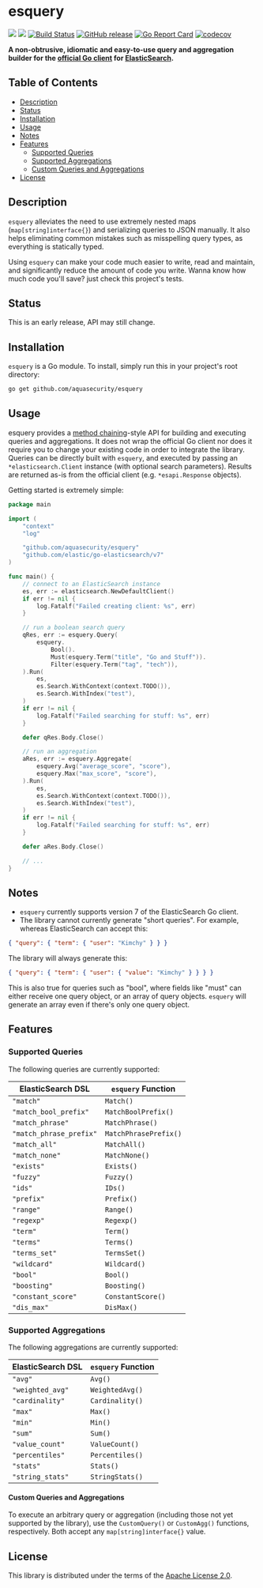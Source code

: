 # esquery

[![](https://img.shields.io/static/v1?label=godoc&message=reference&color=blue&style=flat-square)](https://godoc.org/github.com/aquasecurity/esquery) [![](https://img.shields.io/github/license/aquasecurity/esquery?style=flat-square)](LICENSE) [![Build Status](https://travis-ci.org/aquasecurity/esquery.svg?branch=master)](https://travis-ci.org/aquasecurity/esquery)
[![GitHub release](https://img.shields.io/github/release/aquasecurity/esquery.svg)](https://github.com/aquasecurity/esquery/releases/latest)
[![Go Report Card](https://goreportcard.com/badge/github.com/aquasecurity/esquery)](https://goreportcard.com/report/github.com/aquasecurity/esquery)
[![codecov](https://codecov.io/gh/aquasecurity/esquery/branch/main/graph/badge.svg)](https://codecov.io/gh/aquasecurity/esquery)

**A non-obtrusive, idiomatic and easy-to-use query and aggregation builder for the [official Go client](https://github.com/elastic/go-elasticsearch) for [ElasticSearch](https://www.elastic.co/products/elasticsearch).**

## Table of Contents

<!--ts-->
   * [Description](#description)
   * [Status](#status)
   * [Installation](#installation)
   * [Usage](#usage)
   * [Notes](#notes)
   * [Features](#features)
      * [Supported Queries](#supported-queries)
      * [Supported Aggregations](#supported-aggregations)
      * [Custom Queries and Aggregations](#custom-queries-and-aggregations)
   * [License](#license)
<!--te-->

## Description

`esquery` alleviates the need to use extremely nested maps (`map[string]interface{}`) and serializing queries to JSON manually. It also helps eliminating common mistakes such as misspelling query types, as everything is statically typed.

Using `esquery` can make your code much easier to write, read and maintain, and significantly reduce the amount of code you write. Wanna know how much code you'll save? just check this project's tests.

## Status

This is an early release, API may still change.

## Installation

`esquery` is a Go module. To install, simply run this in your project's root directory:

```bash
go get github.com/aquasecurity/esquery
```

## Usage

esquery provides a [method chaining](https://en.wikipedia.org/wiki/Method_chaining)-style API for building and executing queries and aggregations. It does not wrap the official Go client nor does it require you to change your existing code in order to integrate the library. Queries can be directly built with `esquery`, and executed by passing an `*elasticsearch.Client` instance (with optional search parameters). Results are returned as-is from the official client (e.g. `*esapi.Response` objects).

Getting started is extremely simple:

```go
package main

import (
	"context"
	"log"

	"github.com/aquasecurity/esquery"
	"github.com/elastic/go-elasticsearch/v7"
)

func main() {
    // connect to an ElasticSearch instance
	es, err := elasticsearch.NewDefaultClient()
	if err != nil {
		log.Fatalf("Failed creating client: %s", err)
	}

    // run a boolean search query
	qRes, err := esquery.Query(
		esquery.
			Bool().
			Must(esquery.Term("title", "Go and Stuff")).
			Filter(esquery.Term("tag", "tech")),
    ).Run(
        es, 
		es.Search.WithContext(context.TODO()),
		es.Search.WithIndex("test"),
	)
	if err != nil {
		log.Fatalf("Failed searching for stuff: %s", err)
	}

	defer qRes.Body.Close()

	// run an aggregation
	aRes, err := esquery.Aggregate(
		esquery.Avg("average_score", "score"),
		esquery.Max("max_score", "score"),
	).Run(
		es,
		es.Search.WithContext(context.TODO()),
		es.Search.WithIndex("test"),
	)
	if err != nil {
		log.Fatalf("Failed searching for stuff: %s", err)
	}

	defer aRes.Body.Close()

    // ...
}
```

## Notes

* `esquery` currently supports version 7 of the ElasticSearch Go client.
* The library cannot currently generate "short queries". For example, whereas
  ElasticSearch can accept this:

```json
{ "query": { "term": { "user": "Kimchy" } } }
```

  The library will always generate this:

```json
{ "query": { "term": { "user": { "value": "Kimchy" } } } }
```

  This is also true for queries such as "bool", where fields like "must" can
  either receive one query object, or an array of query objects. `esquery` will
  generate an array even if there's only one query object.

## Features

### Supported Queries

The following queries are currently supported:

| ElasticSearch DSL       | `esquery` Function    |
| ------------------------|---------------------- |
| `"match"`               | `Match()`             |
| `"match_bool_prefix"`   | `MatchBoolPrefix()`   |
| `"match_phrase"`        | `MatchPhrase()`       |
| `"match_phrase_prefix"` | `MatchPhrasePrefix()` |
| `"match_all"`           | `MatchAll()`          |
| `"match_none"`          | `MatchNone()`         |
| `"exists"`              | `Exists()`            |
| `"fuzzy"`               | `Fuzzy()`             |
| `"ids"`                 | `IDs()`               |
| `"prefix"`              | `Prefix()`            |
| `"range"`               | `Range()`             |
| `"regexp"`              | `Regexp()`            |
| `"term"`                | `Term()`              |
| `"terms"`               | `Terms()`             |
| `"terms_set"`           | `TermsSet()`          |
| `"wildcard"`            | `Wildcard()`          |
| `"bool"`                | `Bool()`              |
| `"boosting"`            | `Boosting()`          |
| `"constant_score"`      | `ConstantScore()`     |
| `"dis_max"`             | `DisMax()`            |

### Supported Aggregations

The following aggregations are currently supported:

| ElasticSearch DSL       | `esquery` Function    |
| ------------------------|---------------------- |
| `"avg"`                 | `Avg()`               |
| `"weighted_avg"`        | `WeightedAvg()`       |
| `"cardinality"`         | `Cardinality()`       |
| `"max"`                 | `Max()`               |
| `"min"`                 | `Min()`               |
| `"sum"`                 | `Sum()`               |
| `"value_count"`         | `ValueCount()`        |
| `"percentiles"`         | `Percentiles()`       |
| `"stats"`               | `Stats()`             |
| `"string_stats"`        | `StringStats()`       |

#### Custom Queries and Aggregations

To execute an arbitrary query or aggregation (including those not yet supported by the library), use the `CustomQuery()` or `CustomAgg()` functions, respectively. Both accept any `map[string]interface{}` value.

## License

This library is distributed under the terms of the [Apache License 2.0](LICENSE).
